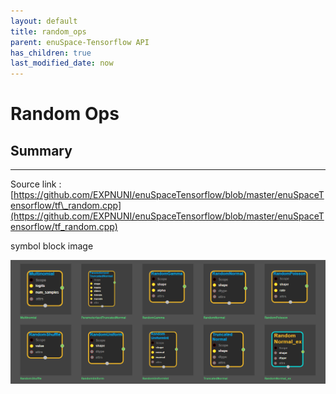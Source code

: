 ```yaml
--- 
layout: default 
title: random_ops 
parent: enuSpace-Tensorflow API 
has_children: true 
last_modified_date: now 
--- 
```


# Random Ops

## Summary

---

Source link : [https://github.com/EXPNUNI/enuSpaceTensorflow/blob/master/enuSpaceTensorflow/tf\_random.cpp](https://github.com/EXPNUNI/enuSpaceTensorflow/blob/master/enuSpaceTensorflow/tf_random.cpp)

symbol block image 

![](./assets/tf_random_symbols.png)

